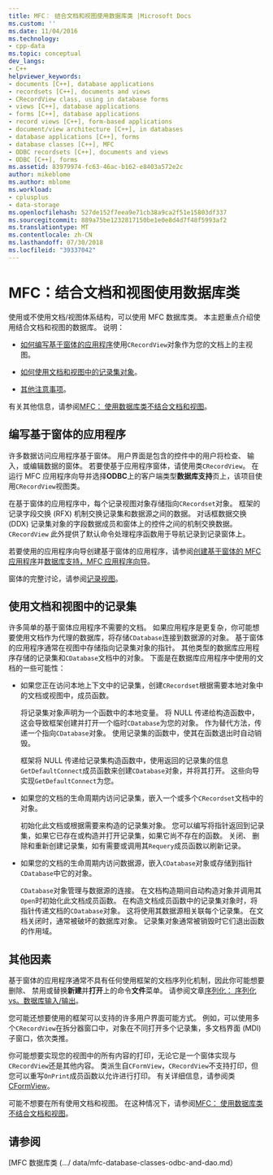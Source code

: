 ```yaml
---
title: MFC： 结合文档和视图使用数据库类 |Microsoft Docs
ms.custom: ''
ms.date: 11/04/2016
ms.technology:
- cpp-data
ms.topic: conceptual
dev_langs:
- C++
helpviewer_keywords:
- documents [C++], database applications
- recordsets [C++], documents and views
- CRecordView class, using in database forms
- views [C++], database applications
- forms [C++], database applications
- record views [C++], form-based applications
- document/view architecture [C++], in databases
- database applications [C++], forms
- database classes [C++], MFC
- ODBC recordsets [C++], documents and views
- ODBC [C++], forms
ms.assetid: 83979974-fc63-46ac-b162-e8403a572e2c
author: mikeblome
ms.author: mblome
ms.workload:
- cplusplus
- data-storage
ms.openlocfilehash: 527de152f7eea9e71cb38a9ca2f51e15803df337
ms.sourcegitcommit: 889a75be1232817150be1e0e8d4d7f48f5993af2
ms.translationtype: MT
ms.contentlocale: zh-CN
ms.lasthandoff: 07/30/2018
ms.locfileid: "39337042"
---
```

# <a name="mfc-using-database-classes-with-documents-and-views"></a>MFC：结合文档和视图使用数据库类
使用或不使用文档/视图体系结构，可以使用 MFC 数据库类。 本主题重点介绍使用结合文档和视图的数据库。 说明：  
  
-   [如何编写基于窗体的应用程序](#_core_writing_a_form.2d.based_application)使用`CRecordView`对象作为您的文档上的主视图。  
  
-   [如何使用文档和视图中的记录集对象](#_core_using_recordsets_in_documents_and_views)。  
  
-   [其他注意事项](#_core_other_factors)。  
  
 有关其他信息，请参阅[MFC： 使用数据库类不结合文档和视图](../data/mfc-using-database-classes-without-documents-and-views.md)。  
  
##  <a name="_core_writing_a_form.2d.based_application"></a> 编写基于窗体的应用程序  
 许多数据访问应用程序基于窗体。 用户界面是包含的控件中的用户将检查、 输入，或编辑数据的窗体。 若要使基于应用程序窗体，请使用类`CRecordView`。 在运行 MFC 应用程序向导并选择**ODBC**上的客户端类型**数据库支持**页上，该项目使用`CRecordView`视图类。
  
 在基于窗体的应用程序中，每个记录视图对象存储指向`CRecordset`对象。 框架的记录字段交换 (RFX) 机制交换记录集和数据源之间的数据。 对话框数据交换 (DDX) 记录集对象的字段数据成员和窗体上的控件之间的机制交换数据。 `CRecordView` 此外提供了默认命令处理程序函数用于导航记录到记录窗体上。  
  
 若要使用的应用程序向导创建基于窗体的应用程序，请参阅[创建基于窗体的 MFC 应用程序](../mfc/reference/creating-a-forms-based-mfc-application.md)并[数据库支持，MFC 应用程序向导](../mfc/reference/database-support-mfc-application-wizard.md)。  
  
 窗体的完整讨论，请参阅[记录视图](../data/record-views-mfc-data-access.md)。  
  
##  <a name="_core_using_recordsets_in_documents_and_views"></a> 使用文档和视图中的记录集  
 许多简单的基于窗体应用程序不需要的文档。 如果应用程序是更复杂，你可能想要使用文档作为代理的数据库，将存储`CDatabase`连接到数据源的对象。 基于窗体的应用程序通常在视图中存储指向记录集对象的指针。 其他类型的数据库应用程序存储的记录集和`CDatabase`文档中的对象。 下面是在数据库应用程序中使用的文档的一些可能性：  
  
-   如果您正在访问本地上下文中的记录集，创建`CRecordset`根据需要本地对象中的文档或视图中，成员函数。  
  
     将记录集对象声明为一个函数中的本地变量。 将 NULL 传递给构造函数中，这会导致框架创建并打开一个临时`CDatabase`为您的对象。 作为替代方法，传递一个指向`CDatabase`对象。 使用记录集的函数中，使其在函数退出时自动销毁。  
  
     框架将 NULL 传递给记录集构造函数中，使用返回的记录集的信息`GetDefaultConnect`成员函数来创建`CDatabase`对象，并将其打开。 这些向导实现`GetDefaultConnect`为您。  
  
-   如果您的文档的生命周期内访问记录集，嵌入一个或多个`CRecordset`文档中的对象。  
  
     初始化此文档或根据需要来构造的记录集对象。 您可以编写将指针返回到记录集，如果它已存在或构造并打开记录集，如果它尚不存在的函数。 关闭、 删除和重新创建记录集，如有需要或调用其`Requery`成员函数以刷新记录。  
  
-   如果您的文档的生命周期内访问数据源，嵌入`CDatabase`对象或存储到指针`CDatabase`中它的对象。  
  
     `CDatabase`对象管理与数据源的连接。 在文档构造期间自动构造对象并调用其`Open`时初始化此文档成员函数。 在构造文档成员函数中的记录集对象时，将指针传递文档的`CDatabase`对象。 这将使用其数据源相关联每个记录集。 在文档关闭时，通常被破坏的数据库对象。 记录集对象通常被销毁时它们退出函数的作用域。  
  
##  <a name="_core_other_factors"></a> 其他因素  
 基于窗体的应用程序通常不具有任何使用框架的文档序列化机制，因此你可能想要删除、 禁用或替换**新建**并**打开**上的命令**文件**菜单。 请参阅文章[序列化： 序列化 vs。数据库输入/输出](../mfc/serialization-serialization-vs-database-input-output.md)。  
  
 您可能还想要使用的框架可以支持的许多用户界面可能方式。 例如，可以使用多个`CRecordView`在拆分器窗口中，对象在不同打开多个记录集，多文档界面 (MDI) 子窗口，依次类推。  
  
 你可能想要实现您的视图中的所有内容的打印，无论它是一个窗体实现与`CRecordView`还是其他内容。 类派生自`CFormView`，`CRecordView`不支持打印，但您可以重写`OnPrint`成员函数以允许进行打印。 有关详细信息，请参阅类[CFormView](../mfc/reference/cformview-class.md)。  
  
 可能不想要在所有使用文档和视图。 在这种情况下，请参阅[MFC： 使用数据库类不结合文档和视图](../data/mfc-using-database-classes-without-documents-and-views.md)。  
  
## <a name="see-also"></a>请参阅  
 [MFC 数据库类 (.../ data/mfc-database-classes-odbc-and-dao.md）